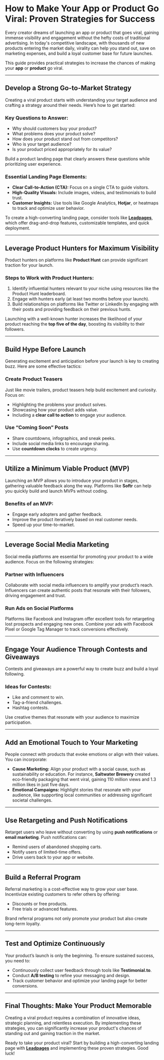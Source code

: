 # How to Make Your App or Product Go Viral: Proven Strategies for Success

Every creator dreams of launching an app or product that goes viral, gaining immense visibility and engagement without the hefty costs of traditional advertising. In today's competitive landscape, with thousands of new products entering the market daily, virality can help you stand out, save on marketing expenses, and build a loyal customer base for future launches.

This guide provides practical strategies to increase the chances of making your **app** or **product** go viral.

---

## Develop a Strong Go-to-Market Strategy

Creating a viral product starts with understanding your target audience and crafting a strategy around their needs. Here’s how to get started:

### Key Questions to Answer:
- Why should customers buy your product?
- What problems does your product solve?
- How does your product stand out from competitors?
- Who is your target audience?
- Is your product priced appropriately for its value?

Build a product landing page that clearly answers these questions while prioritizing user experience.

### Essential Landing Page Elements:
- **Clear Call-to-Action (CTA):** Focus on a single CTA to guide visitors.
- **High-Quality Visuals:** Include images, videos, and testimonials to build trust.
- **Customer Insights:** Use tools like Google Analytics, **Hotjar**, or heatmaps to track and optimize user behavior.

To create a high-converting landing page, consider tools like **[Leadpages](https://bit.ly/LEadPages)**, which offer drag-and-drop features, customizable templates, and quick deployment.

---

## Leverage Product Hunters for Maximum Visibility

Product hunters on platforms like **Product Hunt** can provide significant traction for your launch.

### Steps to Work with Product Hunters:
1. Identify influential hunters relevant to your niche using resources like the Product Hunt leaderboard.
2. Engage with hunters early (at least two months before your launch).
3. Build relationships on platforms like Twitter or LinkedIn by engaging with their posts and providing feedback on their previous hunts.

Launching with a well-known hunter increases the likelihood of your product reaching the **top five of the day**, boosting its visibility to their followers.

---

## Build Hype Before Launch

Generating excitement and anticipation before your launch is key to creating buzz. Here are some effective tactics:

### Create Product Teasers
Just like movie trailers, product teasers help build excitement and curiosity. Focus on:
- Highlighting the problems your product solves.
- Showcasing how your product adds value.
- Including a **clear call to action** to engage your audience.

### Use “Coming Soon” Posts
- Share countdowns, infographics, and sneak peeks.
- Include social media links to encourage sharing.
- Use **countdown clocks** to create urgency.

---

## Utilize a Minimum Viable Product (MVP)

Launching an MVP allows you to introduce your product in stages, gathering valuable feedback along the way. Platforms like **Softr** can help you quickly build and launch MVPs without coding.

### Benefits of an MVP:
- Engage early adopters and gather feedback.
- Improve the product iteratively based on real customer needs.
- Speed up your time-to-market.

---

## Leverage Social Media Marketing

Social media platforms are essential for promoting your product to a wide audience. Focus on the following strategies:

### Partner with Influencers
Collaborate with social media influencers to amplify your product’s reach. Influencers can create authentic posts that resonate with their followers, driving engagement and trust.

### Run Ads on Social Platforms
Platforms like Facebook and Instagram offer excellent tools for retargeting lost prospects and engaging new ones. Combine your ads with Facebook Pixel or Google Tag Manager to track conversions effectively.

---

## Engage Your Audience Through Contests and Giveaways

Contests and giveaways are a powerful way to create buzz and build a loyal following.

### Ideas for Contests:
- Like and comment to win.
- Tag-a-friend challenges.
- Hashtag contests.

Use creative themes that resonate with your audience to maximize participation.

---

## Add an Emotional Touch to Your Marketing

People connect with products that evoke emotions or align with their values. You can incorporate:
- **Cause Marketing:** Align your product with a social cause, such as sustainability or education. For instance, **Saltwater Brewery** created eco-friendly packaging that went viral, gaining 110 million views and 1.3 million likes in just five days.
- **Emotional Campaigns:** Highlight stories that resonate with your audience, like supporting local communities or addressing significant societal challenges.

---

## Use Retargeting and Push Notifications

Retarget users who leave without converting by using **push notifications** or **email marketing**. Push notifications can:
- Remind users of abandoned shopping carts.
- Notify users of limited-time offers.
- Drive users back to your app or website.

---

## Build a Referral Program

Referral marketing is a cost-effective way to grow your user base. Incentivize existing customers to refer others by offering:
- Discounts or free products.
- Free trials or advanced features.

Brand referral programs not only promote your product but also create long-term loyalty.

---

## Test and Optimize Continuously

Your product’s launch is only the beginning. To ensure sustained success, you need to:
- Continuously collect user feedback through tools like **Testimonial.to**.
- Conduct **A/B testing** to refine your messaging and design.
- Track customer behavior and optimize your landing page for better conversions.

---

## Final Thoughts: Make Your Product Memorable

Creating a viral product requires a combination of innovative ideas, strategic planning, and relentless execution. By implementing these strategies, you can significantly increase your product's chances of standing out and gaining traction in the market.

Ready to take your product viral? Start by building a high-converting landing page with **[Leadpages](https://bit.ly/LEadPages)** and implementing these proven strategies. Good luck!
